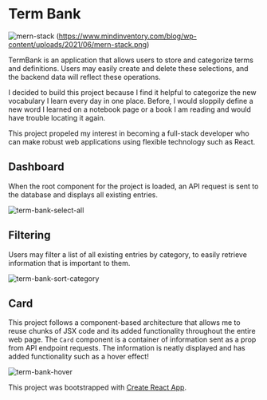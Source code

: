 # Term Bank

![mern-stack](https://user-images.githubusercontent.com/32976268/157532796-10f456b5-3dfd-4094-b5b5-029115d4a817.png)
(https://www.mindinventory.com/blog/wp-content/uploads/2021/06/mern-stack.png)


TermBank is an application that allows users to store and categorize terms and definitions. Users may easily create and delete
these selections, and the backend data will reflect these operations.

I decided to build this project because I find it helpful to categorize the new vocabulary I learn every day in one place.
Before, I would sloppily define a new word I learned on a notebook page or a book I am reading and would have trouble locating it again.

This project propeled my interest in becoming a full-stack developer who can make robust web applications using flexible technology
such as React.

## Dashboard

When the root component for the project is loaded, an API request is sent to the database and displays all existing entries.

![term-bank-select-all](https://user-images.githubusercontent.com/32976268/157533526-e5c992e5-5287-45e4-bd5e-03611e9ee69c.png)


## Filtering

Users may filter a list of all existing entries by category, to easily retrieve information that is important to them.

![term-bank-sort-category](https://user-images.githubusercontent.com/32976268/157533618-79af0f91-c217-4515-b3e7-ed8baa237404.png)


## Card

This project follows a component-based architecture that allows me to reuse chunks of JSX code and its added functionality throughout
the entire web page. The `Card` component is a container of information sent as a prop from API endpoint requests. The information
is neatly displayed and has added functionality such as a hover effect!

![term-bank-hover](https://user-images.githubusercontent.com/32976268/157534096-b8d84732-7927-479f-bdb1-b55681901368.gif)

This project was bootstrapped with [Create React App](https://github.com/facebook/create-react-app).
